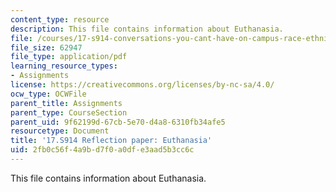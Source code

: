 ```yaml
---
content_type: resource
description: This file contains information about Euthanasia.
file: /courses/17-s914-conversations-you-cant-have-on-campus-race-ethnicity-gender-and-identity-spring-2012/2fb0c56f4a9bd7f0a0dfe3aad5b3cc6c_MIT17_S914S12_euthanasia3.pdf
file_size: 62947
file_type: application/pdf
learning_resource_types:
- Assignments
license: https://creativecommons.org/licenses/by-nc-sa/4.0/
ocw_type: OCWFile
parent_title: Assignments
parent_type: CourseSection
parent_uid: 9f62199d-67cb-5e70-d4a8-6310fb34afe5
resourcetype: Document
title: '17.S914 Reflection paper: Euthanasia'
uid: 2fb0c56f-4a9b-d7f0-a0df-e3aad5b3cc6c
---
```

This file contains information about Euthanasia.